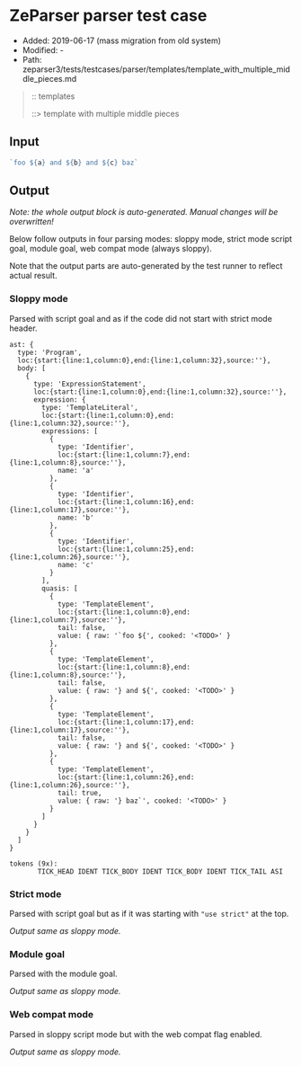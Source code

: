 # ZeParser parser test case

- Added: 2019-06-17 (mass migration from old system)
- Modified: -
- Path: zeparser3/tests/testcases/parser/templates/template_with_multiple_middle_pieces.md

> :: templates
>
> ::> template with multiple middle pieces

## Input

`````js
`foo ${a} and ${b} and ${c} baz`
`````

## Output

_Note: the whole output block is auto-generated. Manual changes will be overwritten!_

Below follow outputs in four parsing modes: sloppy mode, strict mode script goal, module goal, web compat mode (always sloppy).

Note that the output parts are auto-generated by the test runner to reflect actual result.

### Sloppy mode

Parsed with script goal and as if the code did not start with strict mode header.

`````
ast: {
  type: 'Program',
  loc:{start:{line:1,column:0},end:{line:1,column:32},source:''},
  body: [
    {
      type: 'ExpressionStatement',
      loc:{start:{line:1,column:0},end:{line:1,column:32},source:''},
      expression: {
        type: 'TemplateLiteral',
        loc:{start:{line:1,column:0},end:{line:1,column:32},source:''},
        expressions: [
          {
            type: 'Identifier',
            loc:{start:{line:1,column:7},end:{line:1,column:8},source:''},
            name: 'a'
          },
          {
            type: 'Identifier',
            loc:{start:{line:1,column:16},end:{line:1,column:17},source:''},
            name: 'b'
          },
          {
            type: 'Identifier',
            loc:{start:{line:1,column:25},end:{line:1,column:26},source:''},
            name: 'c'
          }
        ],
        quasis: [
          {
            type: 'TemplateElement',
            loc:{start:{line:1,column:0},end:{line:1,column:7},source:''},
            tail: false,
            value: { raw: '`foo ${', cooked: '<TODO>' }
          },
          {
            type: 'TemplateElement',
            loc:{start:{line:1,column:8},end:{line:1,column:8},source:''},
            tail: false,
            value: { raw: '} and ${', cooked: '<TODO>' }
          },
          {
            type: 'TemplateElement',
            loc:{start:{line:1,column:17},end:{line:1,column:17},source:''},
            tail: false,
            value: { raw: '} and ${', cooked: '<TODO>' }
          },
          {
            type: 'TemplateElement',
            loc:{start:{line:1,column:26},end:{line:1,column:26},source:''},
            tail: true,
            value: { raw: '} baz`', cooked: '<TODO>' }
          }
        ]
      }
    }
  ]
}

tokens (9x):
       TICK_HEAD IDENT TICK_BODY IDENT TICK_BODY IDENT TICK_TAIL ASI
`````

### Strict mode

Parsed with script goal but as if it was starting with `"use strict"` at the top.

_Output same as sloppy mode._

### Module goal

Parsed with the module goal.

_Output same as sloppy mode._

### Web compat mode

Parsed in sloppy script mode but with the web compat flag enabled.

_Output same as sloppy mode._
